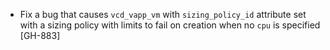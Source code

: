 * Fix a bug that causes `vcd_vapp_vm` with `sizing_policy_id` attribute set with a sizing policy with limits to fail on 
creation when no `cpu` is specified [GH-883]
